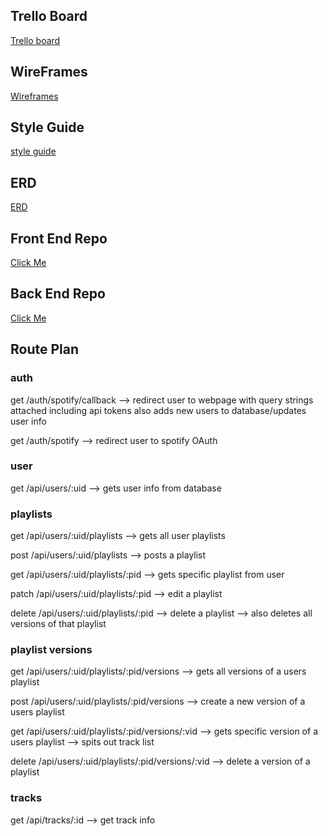 ## Trello Board

[Trello board](https://trello.com/b/Hxn9cz4r/q3-spotify)

## WireFrames

[Wireframes](https://www.lucidchart.com/invitations/accept/ce0a0e38-ec15-470e-9044-eb91afb1c47b)

## Style Guide

[style guide](styleGuideSpotifyRew.jpg)

## ERD

[ERD](https://www.lucidchart.com/invitations/accept/4c586819-2265-43d1-841b-bfd202efe13a)

## Front End Repo

[Click Me](https://github.com/blucky36/spotify-rewind-frontend)

## Back End Repo

[Click Me](https://github.com/blucky36/Q3spotify-rewind-backend)

## Route Plan
### auth
get /auth/spotify/callback --> redirect user to webpage with query strings attached including api tokens also adds new users to database/updates user info

get /auth/spotify --> redirect user to spotify OAuth

### user
get /api/users/:uid --> gets user info from database

### playlists
get /api/users/:uid/playlists --> gets all user playlists

post /api/users/:uid/playlists --> posts a playlist

get /api/users/:uid/playlists/:pid --> gets specific playlist from user

patch /api/users/:uid/playlists/:pid --> edit a playlist

delete /api/users/:uid/playlists/:pid --> delete a playlist --> also deletes all versions of that playlist

### playlist versions
get /api/users/:uid/playlists/:pid/versions --> gets all versions of a users playlist

post /api/users/:uid/playlists/:pid/versions --> create a new version of a users playlist

get /api/users/:uid/playlists/:pid/versions/:vid --> gets specific version of a users playlist --> spits out track list

delete /api/users/:uid/playlists/:pid/versions/:vid --> delete a version of a playlist

### tracks
get /api/tracks/:id --> get track info
